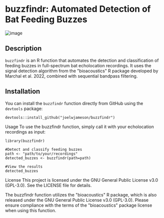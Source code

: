 # buzzfindr: Automated Detection of Bat Feeding Buzzes
![image](https://github.com/joelwjameson/buzzfindr/assets/32363971/898eadfc-57ad-4971-af2a-dd7e92b589f3)

## Description
`buzzfindr` is an R function that automates the detection and classification of feeding buzzes in full-spectrum bat echolocation recordings. It uses the signal detection algorithm from the "bioacoustics" R package developed by Marchal et al. 2022, combined with sequential bandpass filtering.

## Installation

You can install the `buzzfindr` function directly from GitHub using the `devtools` package:

```
devtools::install_github("joelwjameson/buzzfindr")
```


Usage
To use the buzzfindr function, simply call it with your echolocation recordings as input:

```
library(buzzfindr)

#Detect and classify feeding buzzes
path <- "path/to/your/recordings"
detected_buzzes <- buzzfindr(path=path)

#View the results
detected_buzzes
```

License
This project is licensed under the GNU General Public License v3.0 (GPL-3.0). See the LICENSE file for details.

The buzzfindr function utilizes the "bioacoustics" R package, which is also released under the GNU General Public License v3.0 (GPL-3.0). Please ensure compliance with the terms of the "bioacoustics" package license when using this function.
